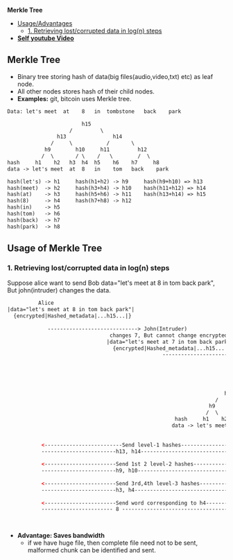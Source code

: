 **Merkle Tree**
- [Usage/Advantages](#us)
  - [1. Retrieving lost/corrupted data in log(n) steps](#dv)
- **[Self youtube Video](https://youtu.be/J5tphidJ9Uk)**

## Merkle Tree
- Binary tree storing hash of data(big files(audio,video,txt) etc) as leaf node.
- All other nodes stores hash of their child nodes.
- **Examples:** git, bitcoin uses Merkle tree.
```html
Data: let's meet  at	8 	in 	tombstone 	back 	park

                        h15
                    /         \
                h13               h14
              /     \           /       \
            h9        h10     h11         h12
           /  \       / \    /   \        /  \
hash     h1    h2   h3  h4  h5    h6    h7     h8
data -> let's meet  at	8 	in 	  tom  	back 	park 

hash(let's) -> h1     hash(h1+h2) -> h9     hash(h9+h10) => h13
hash(meet)  -> h2     hash(h3+h4) -> h10    hash(h11+h12) => h14
hash(at)    -> h3     hash(h5+h6) -> h11    hash(h13+h14) => h15
hash(8)     -> h4     hash(h7+h8) -> h12
hash(in)    -> h5
hash(tom)   -> h6
hash(back)  -> h7
hash(park)  -> h8
```

<a name=us></a>
## Usage of Merkle Tree
### 1. Retrieving lost/corrupted data in log(n) steps
Suppose alice want to send Bob data="let's meet  at	8 	in 	  tom  	back 	park", But john(intruder) changes the data.
```html
          Alice                                           
|data="let's meet at 8 in tom back park"|
  {encrypted|Hashed_metadata|...h15...|}
  
             -----------------------------> John(Intruder)
                                 changes 7, But cannot change encrypted h15
                                |data="let's meet at 7 in tom back park"|
                                  {encrypted|Hashed_metadata|...h15...|}
                                                  ---------------------------------> Bob
                                                                                "let's meet at 7 in tom back park" -> hash -> h45
                                                                                Recieved hash = h15. HASH Mismatch
                                                                                
                                                                                h45                     <<< Level-0
                                                                            /         \
                                                                      h43               h14             <<< Level-1
                                                                   /     \           /       \
                                                                 h9        h40     h11         h12      <<< Level-2
                                                                /  \       / \    /   \        /  \
                                                      hash     h1    h2   h3  h41  h5    h6    h7     h8 <<< Level-3
                                                     data -> let's meet   at	7 	in 	  tom  	back 	park 
                                                                                
                                                                              Let me get corrupted packet
           <-------------------------Send level-1 hashes---------------------------
           ------------------------h13, h14-------------------------------------->
                                                                              h43 != h13, h14 == h14
           <-----------------------Send 1st 2 level-2 hashes----------------------
           ------------------------h9, h10--------------------------------------->
                                                                              h40 != h10
           <-----------------------Send 3rd,4th level-3 hashes--------------------
           ------------------------h3, h4--------------------------------------->
                                                                              h4 != h41
           <-----------------------Send word corresponding to h4----------
           ----------------------- 8 --------------------------------------->
                                                                          Correct data =
                                                                              "let's meet at 8 in tom back park"
```
- **Advantage: Saves bandwidth**
  - if we have huge file, then complete file need not to be sent, malformed chunk can be identified and sent.
